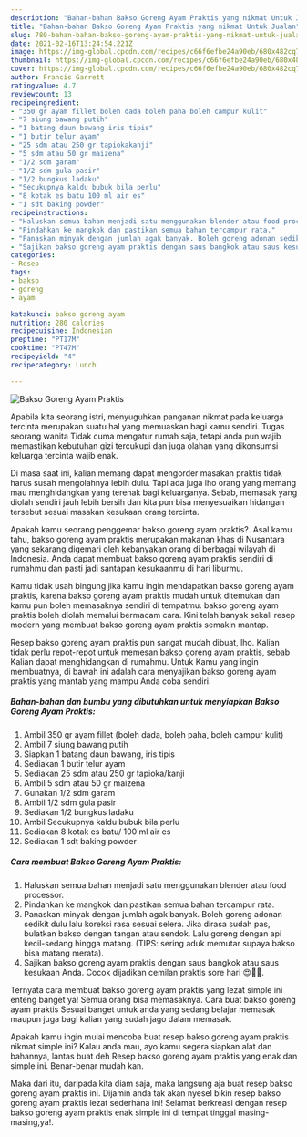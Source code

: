 ```yaml
---
description: "Bahan-bahan Bakso Goreng Ayam Praktis yang nikmat Untuk Jualan"
title: "Bahan-bahan Bakso Goreng Ayam Praktis yang nikmat Untuk Jualan"
slug: 780-bahan-bahan-bakso-goreng-ayam-praktis-yang-nikmat-untuk-jualan
date: 2021-02-16T13:24:54.221Z
image: https://img-global.cpcdn.com/recipes/c66f6efbe24a90eb/680x482cq70/bakso-goreng-ayam-praktis-foto-resep-utama.jpg
thumbnail: https://img-global.cpcdn.com/recipes/c66f6efbe24a90eb/680x482cq70/bakso-goreng-ayam-praktis-foto-resep-utama.jpg
cover: https://img-global.cpcdn.com/recipes/c66f6efbe24a90eb/680x482cq70/bakso-goreng-ayam-praktis-foto-resep-utama.jpg
author: Francis Garrett
ratingvalue: 4.7
reviewcount: 13
recipeingredient:
- "350 gr ayam fillet boleh dada boleh paha boleh campur kulit"
- "7 siung bawang putih"
- "1 batang daun bawang iris tipis"
- "1 butir telur ayam"
- "25 sdm atau 250 gr tapiokakanji"
- "5 sdm atau 50 gr maizena"
- "1/2 sdm garam"
- "1/2 sdm gula pasir"
- "1/2 bungkus ladaku"
- "Secukupnya kaldu bubuk bila perlu"
- "8 kotak es batu 100 ml air es"
- "1 sdt baking powder"
recipeinstructions:
- "Haluskan semua bahan menjadi satu menggunakan blender atau food processor."
- "Pindahkan ke mangkok dan pastikan semua bahan tercampur rata."
- "Panaskan minyak dengan jumlah agak banyak. Boleh goreng adonan sedikit dulu lalu koreksi rasa sesuai selera. Jika dirasa sudah pas, bulatkan bakso dengan tangan atau sendok. Lalu goreng dengan api kecil-sedang hingga matang. (TIPS: sering aduk memutar supaya bakso bisa matang merata)."
- "Sajikan bakso goreng ayam praktis dengan saus bangkok atau saus kesukaan Anda. Cocok dijadikan cemilan praktis sore hari 😍👍🏻."
categories:
- Resep
tags:
- bakso
- goreng
- ayam

katakunci: bakso goreng ayam 
nutrition: 280 calories
recipecuisine: Indonesian
preptime: "PT17M"
cooktime: "PT47M"
recipeyield: "4"
recipecategory: Lunch

---
```



![Bakso Goreng Ayam Praktis](https://img-global.cpcdn.com/recipes/c66f6efbe24a90eb/680x482cq70/bakso-goreng-ayam-praktis-foto-resep-utama.jpg)

Apabila kita seorang istri, menyuguhkan panganan nikmat pada keluarga tercinta merupakan suatu hal yang memuaskan bagi kamu sendiri. Tugas seorang  wanita Tidak cuma mengatur rumah saja, tetapi anda pun wajib memastikan kebutuhan gizi tercukupi dan juga olahan yang dikonsumsi keluarga tercinta wajib enak.

Di masa  saat ini, kalian memang dapat mengorder masakan praktis tidak harus susah mengolahnya lebih dulu. Tapi ada juga lho orang yang memang mau menghidangkan yang terenak bagi keluarganya. Sebab, memasak yang diolah sendiri jauh lebih bersih dan kita pun bisa menyesuaikan hidangan tersebut sesuai masakan kesukaan orang tercinta. 



Apakah kamu seorang penggemar bakso goreng ayam praktis?. Asal kamu tahu, bakso goreng ayam praktis merupakan makanan khas di Nusantara yang sekarang digemari oleh kebanyakan orang di berbagai wilayah di Indonesia. Anda dapat membuat bakso goreng ayam praktis sendiri di rumahmu dan pasti jadi santapan kesukaanmu di hari liburmu.

Kamu tidak usah bingung jika kamu ingin mendapatkan bakso goreng ayam praktis, karena bakso goreng ayam praktis mudah untuk ditemukan dan kamu pun boleh memasaknya sendiri di tempatmu. bakso goreng ayam praktis boleh diolah memalui bermacam cara. Kini telah banyak sekali resep modern yang membuat bakso goreng ayam praktis semakin mantap.

Resep bakso goreng ayam praktis pun sangat mudah dibuat, lho. Kalian tidak perlu repot-repot untuk memesan bakso goreng ayam praktis, sebab Kalian dapat menghidangkan di rumahmu. Untuk Kamu yang ingin membuatnya, di bawah ini adalah cara menyajikan bakso goreng ayam praktis yang mantab yang mampu Anda coba sendiri.

<!--inarticleads1-->

##### Bahan-bahan dan bumbu yang dibutuhkan untuk menyiapkan Bakso Goreng Ayam Praktis:

1. Ambil 350 gr ayam fillet (boleh dada, boleh paha, boleh campur kulit)
1. Ambil 7 siung bawang putih
1. Siapkan 1 batang daun bawang, iris tipis
1. Sediakan 1 butir telur ayam
1. Sediakan 25 sdm atau 250 gr tapioka/kanji
1. Ambil 5 sdm atau 50 gr maizena
1. Gunakan 1/2 sdm garam
1. Ambil 1/2 sdm gula pasir
1. Sediakan 1/2 bungkus ladaku
1. Ambil Secukupnya kaldu bubuk bila perlu
1. Sediakan 8 kotak es batu/ 100 ml air es
1. Sediakan 1 sdt baking powder




<!--inarticleads2-->

##### Cara membuat Bakso Goreng Ayam Praktis:

1. Haluskan semua bahan menjadi satu menggunakan blender atau food processor.
1. Pindahkan ke mangkok dan pastikan semua bahan tercampur rata.
1. Panaskan minyak dengan jumlah agak banyak. Boleh goreng adonan sedikit dulu lalu koreksi rasa sesuai selera. Jika dirasa sudah pas, bulatkan bakso dengan tangan atau sendok. Lalu goreng dengan api kecil-sedang hingga matang. (TIPS: sering aduk memutar supaya bakso bisa matang merata).
1. Sajikan bakso goreng ayam praktis dengan saus bangkok atau saus kesukaan Anda. Cocok dijadikan cemilan praktis sore hari 😍👍🏻.




Ternyata cara membuat bakso goreng ayam praktis yang lezat simple ini enteng banget ya! Semua orang bisa memasaknya. Cara buat bakso goreng ayam praktis Sesuai banget untuk anda yang sedang belajar memasak maupun juga bagi kalian yang sudah jago dalam memasak.

Apakah kamu ingin mulai mencoba buat resep bakso goreng ayam praktis nikmat simple ini? Kalau anda mau, ayo kamu segera siapkan alat dan bahannya, lantas buat deh Resep bakso goreng ayam praktis yang enak dan simple ini. Benar-benar mudah kan. 

Maka dari itu, daripada kita diam saja, maka langsung aja buat resep bakso goreng ayam praktis ini. Dijamin anda tak akan nyesel bikin resep bakso goreng ayam praktis lezat sederhana ini! Selamat berkreasi dengan resep bakso goreng ayam praktis enak simple ini di tempat tinggal masing-masing,ya!.


